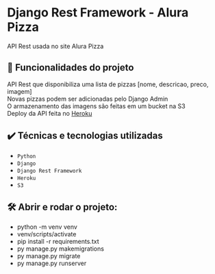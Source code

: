 # Django Rest Framework - Alura Pizza

API Rest usada no site Alura Pizza

## 🔨 Funcionalidades do projeto

API Rest que disponibiliza uma lista de pizzas [nome, descricao, preco, imagem]  
Novas pizzas podem ser adicionadas pelo Django Admin  
O armazenamento das imagens são feitas em um bucket na S3  
Deploy da API feita no <a href="https://drf-alura-pizza.herokuapp.com/">Heroku</a>

## ✔️ Técnicas e tecnologias utilizadas

- `Python`
- `Django`
- `Django Rest Framework`
- `Heroku`
- `S3`

## 🛠️ Abrir e rodar o projeto:

- python -m venv venv
- venv/scripts/activate
- pip install -r requirements.txt
- py manage.py makemigrations
- py manage.py migrate
- py manage.py runserver